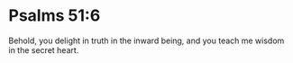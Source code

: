 # Psalms 51:6

Behold, you delight in truth in the inward being, and you teach me wisdom in the secret heart.
